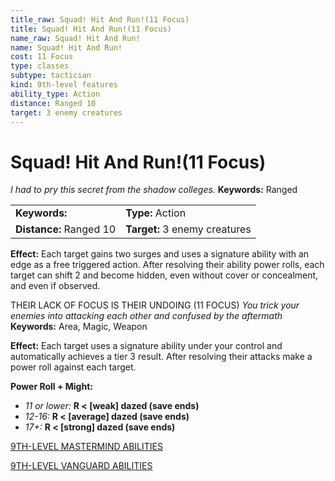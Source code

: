 ```yaml
---
title_raw: Squad! Hit And Run!(11 Focus)
title: Squad! Hit And Run!(11 Focus)
name_raw: Squad! Hit And Run!
name: Squad! Hit And Run!
cost: 11 Focus
type: classes
subtype: tactician
kind: 9th-level features
ability_type: Action
distance: Ranged 10
target: 3 enemy creatures
---
```


# Squad! Hit And Run!(11 Focus)

*I had to pry this secret from the shadow colleges.* **Keywords:** Ranged

|                         |                               |
| :---------------------- | :---------------------------- |
| **Keywords:**           | **Type:** Action              |
| **Distance:** Ranged 10 | **Target:** 3 enemy creatures |

**Effect:** Each target gains two surges and uses a signature ability with an edge as a free triggered action. After resolving their ability power rolls, each target can shift 2 and become hidden, even without cover or concealment, and even if observed.

THEIR LACK OF FOCUS IS THEIR UNDOING (11 FOCUS) *You trick your enemies into attacking each other and confused by the aftermath* **Keywords:** Area, Magic, Weapon

**Effect:** Each target uses a signature ability under your control and automatically achieves a tier 3 result. After resolving their attacks make a power roll against each target.

**Power Roll + Might:**

- *11 or lower:* **R \< \[weak\] dazed (save ends)**
- *12-16:* **R \< \[average\] dazed (save ends)**
- *17+:* **R \< \[strong\] dazed (save ends)**

[9TH-LEVEL MASTERMIND ABILITIES](./9th-Level%20Mastermind%20Abilities.md)

[9TH-LEVEL VANGUARD ABILITIES](./9th-Level%20Vanguard%20Abilities.md)
